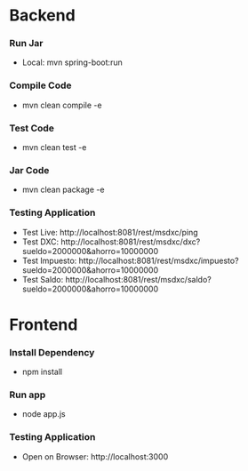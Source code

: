 # Backend

### Run Jar
* Local: mvn spring-boot:run

### Compile Code
* mvn clean compile -e

### Test Code
* mvn clean test -e

### Jar Code
* mvn clean package -e

### Testing Application
* Test Live: http://localhost:8081/rest/msdxc/ping
* Test DXC: http://localhost:8081/rest/msdxc/dxc?sueldo=2000000&ahorro=10000000
* Test Impuesto: http://localhost:8081/rest/msdxc/impuesto?sueldo=2000000&ahorro=10000000
* Test Saldo: http://localhost:8081/rest/msdxc/saldo?sueldo=2000000&ahorro=10000000


# Frontend

### Install Dependency
* npm install

### Run app
* node app.js

### Testing Application
* Open on Browser: http://localhost:3000